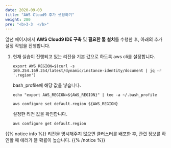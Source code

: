 ```yaml
---
date: 2020-09-03
title: "AWS Cloud9 추가 셋팅하기"
weight: 280
pre: "<b>3-3  </b>"
---
```


앞선 페이지에서 **AWS Cloud9 IDE 구축** 및 **필요한 툴 설치**를 수행한 후, 아래의 추가 설정 작업을 진행합니다.

1. 현재 실습이 진행되고 있는 리전을 기본 값으로 하도록 aws cli를 설정합니다.
    ```
    export AWS_REGION=$(curl -s 169.254.169.254/latest/dynamic/instance-identity/document | jq -r '.region')
    ```
    bash_profile에 해당 값을 넣습니다.
    ```
    echo "export AWS_REGION=${AWS_REGION}" | tee -a ~/.bash_profile
    ```
    ```
    aws configure set default.region ${AWS_REGION}
    ```
    설정한 리전 값을 확인합니다.
    ```
    aws configure get default.region
    ```

{{% notice info %}}
리전을 명시해주지 않으면 클러스터를 배포한 후, 관련 정보를 확인할 때 에러가 뜰 확률이 높습니다.
{{% /notice %}}